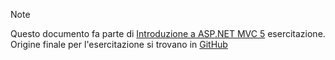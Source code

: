 > [!NOTE]
> Questo documento fa parte di [Introduzione a ASP.NET MVC 5](xref:mvc/overview/getting-started/introduction/getting-started) esercitazione. Origine finale per l'esercitazione si trovano in [GitHub](https://github.com/aspnet/Docs/tree/master/aspnet/mvc/overview/getting-started/introduction/sample/MvcMovie/MvcMovie)